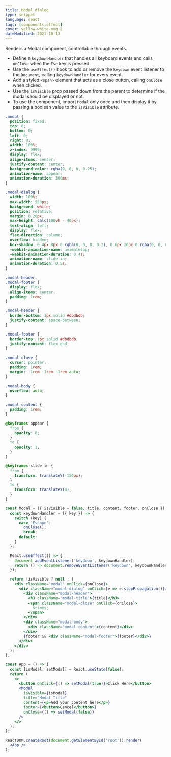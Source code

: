 ```yaml
---
title: Modal dialog
type: snippet
language: react
tags: [components,effect]
cover: yellow-white-mug-2
dateModified: 2021-10-13
---
```


Renders a Modal component, controllable through events.

- Define a `keydownHandler` that handles all keyboard events and calls `onClose` when the `Esc` key is pressed.
- Use the `useEffect()` hook to add or remove the `keydown` event listener to the `Document`, calling `keydownHandler` for every event.
- Add a styled `<span>` element that acts as a close button, calling `onClose` when clicked.
- Use the `isVisible` prop passed down from the parent to determine if the modal should be displayed or not.
- To use the component, import `Modal` only once and then display it by passing a boolean value to the `isVisible` attribute.

```css
.modal {
  position: fixed;
  top: 0;
  bottom: 0;
  left: 0;
  right: 0;
  width: 100%;
  z-index: 9999;
  display: flex;
  align-items: center;
  justify-content: center;
  background-color: rgba(0, 0, 0, 0.25);
  animation-name: appear;
  animation-duration: 300ms;
}

.modal-dialog {
  width: 100%;
  max-width: 550px;
  background: white;
  position: relative;
  margin: 0 20px;
  max-height: calc(100vh - 40px);
  text-align: left;
  display: flex;
  flex-direction: column;
  overflow: hidden;
  box-shadow: 0 4px 8px 0 rgba(0, 0, 0, 0.2), 0 6px 20px 0 rgba(0, 0, 0, 0.19);
  -webkit-animation-name: animatetop;
  -webkit-animation-duration: 0.4s;
  animation-name: slide-in;
  animation-duration: 0.5s;
}

.modal-header,
.modal-footer {
  display: flex;
  align-items: center;
  padding: 1rem;
}

.modal-header {
  border-bottom: 1px solid #dbdbdb;
  justify-content: space-between;
}

.modal-footer {
  border-top: 1px solid #dbdbdb;
  justify-content: flex-end;
}

.modal-close {
  cursor: pointer;
  padding: 1rem;
  margin: -1rem -1rem -1rem auto;
}

.modal-body {
  overflow: auto;
}

.modal-content {
  padding: 1rem;
}

@keyframes appear {
  from {
    opacity: 0;
  }
  to {
    opacity: 1;
  }
}

@keyframes slide-in {
  from {
    transform: translateY(-150px);
  }
  to {
    transform: translateY(0);
  }
}
```

```jsx
const Modal = ({ isVisible = false, title, content, footer, onClose }) => {
  const keydownHandler = ({ key }) => {
    switch (key) {
      case 'Escape':
        onClose();
        break;
      default:
    }
  };

  React.useEffect(() => {
    document.addEventListener('keydown', keydownHandler);
    return () => document.removeEventListener('keydown', keydownHandler);
  });

  return !isVisible ? null : (
    <div className="modal" onClick={onClose}>
      <div className="modal-dialog" onClick={e => e.stopPropagation()}>
        <div className="modal-header">
          <h3 className="modal-title">{title}</h3>
          <span className="modal-close" onClick={onClose}>
            &times;
          </span>
        </div>
        <div className="modal-body">
          <div className="modal-content">{content}</div>
        </div>
        {footer && <div className="modal-footer">{footer}</div>}
      </div>
    </div>
  );
};
```

```jsx
const App = () => {
  const [isModal, setModal] = React.useState(false);
  return (
    <>
      <button onClick={() => setModal(true)}>Click Here</button>
      <Modal
        isVisible={isModal}
        title="Modal Title"
        content={<p>Add your content here</p>}
        footer={<button>Cancel</button>}
        onClose={() => setModal(false)}
      />
    </>
  );
};

ReactDOM.createRoot(document.getElementById('root')).render(
  <App />
);
```
